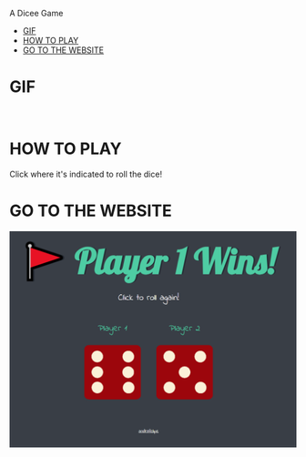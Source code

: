 A Dicee Game

* [GIF](#GIF)
* [HOW TO PLAY](#HOW-TO-PLAY)
* [GO TO THE WEBSITE](#GO-TO-THE-WEBSITE)



# GIF
<img href="./images/dicee.gif">


# HOW TO PLAY
Click where it's indicated to roll the dice!



# GO TO THE WEBSITE
<img src="./images/page.png">
